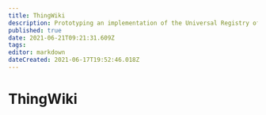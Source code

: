 ```yaml
---
title: ThingWiki
description: Prototyping an implementation of the Universal Registry of Things
published: true
date: 2021-06-21T09:21:31.609Z
tags:
editor: markdown
dateCreated: 2021-06-17T19:52:46.018Z
---
```


# ThingWiki

